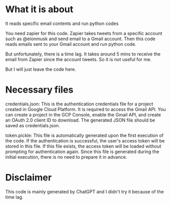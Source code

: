 # What it is about

It reads specific email contents and run python codes

You need zapier for this code.
Zapier takes tweets from a specific account such as @elonmusk and send email to a Gmail account.
Then this code reads emails sent to your Gmail account and run python code.

But unfortunately, there is a time lag.
It takes around 5 mins to receive the email from Zapier since the account tweets.
So it is not useful for me.

But I will just leave the code here.

# Necessary files

credentials.json: This is the authentication credentials file for a project created in Google Cloud Platform. It is required to access the Gmail API. You can create a project in the GCP Console, enable the Gmail API, and create an OAuth 2.0 client ID to download. The generated JSON file should be saved as credentials.json.

token.pickle: This file is automatically generated upon the first execution of the code. If the authentication is successful, the user's access token will be stored in this file. If this file exists, the access token will be loaded without prompting for authentication again. Since this file is generated during the initial execution, there is no need to prepare it in advance.

# Disclaimer

This code is mainly generated by ChatGPT and I didn't try it because of the time lag.
